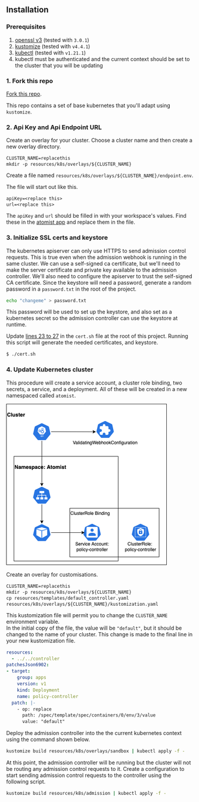 ## Installation

### Prerequisites

1.  [openssl v3][openssl] (tested with `3.0.1`)
2.  [kustomize][kustomize] (tested with `v4.4.1`)
3.  [kubectl][kubectl] (tested with `v1.21.1`)
4.  kubectl must be authenticated and the current context should be set to the cluster that you will be updating

[openssl]: https://www.openssl.org/docs/man3.0/man7/migration_guide.html
[kustomize]: https://kubectl.docs.kubernetes.io/installation/kustomize/
[kubectl]: https://kubectl.docs.kubernetes.io/installation/kubectl/

### 1. Fork this repo

[Fork this repo](https://github.com/atomisth/adm-ctrl/fork).

This repo contains a set of base kubernetes that you'll adapt using `kustomize`.

### 2. Api Key and Api Endpoint URL

Create an overlay for your cluster.  Choose a cluster name and then create a new overlay directory.

```
CLUSTER_NAME=replacethis
mkdir -p resources/k8s/overlays/${CLUSTER_NAME}
```

Create a file named `resources/k8s/overlays/${CLUSTER_NAME}/endpoint.env`.

The file will start out like this.

```properties
apiKey=<replace this>
url=<replace this>
```

The `apiKey` and `url` should be filled in with your workspace's values.  Find these in the [atomist app](https://dso.atomist.com/r/auth/integrations) and replace them in the file.

### 3. Initialize SSL certs and keystore

The kubernetes apiserver can only use HTTPS to send admission control requests.  This is true even when the admission webhook is running in the same cluster.  We can use a self-signed ca certificate, but we'll need to make the server certificate and private key available to the admission controller.  We'll also need to configure the apiserver to trust the self-signed CA certificate.   Since the keystore will need a password, generate a random password in a `password.txt` in the root of the project.

```bash
echo "changeme" > password.txt
```
This password will be used to set up the keystore, and also set as a kubernetes secret so the admission controller can use the keystore at runtime.

Update [lines 23 to 27](https://github.com/atomisthq/adm-ctrl/blob/main/cert.sh#L23-L27) in the `cert.sh` file at the root of this project.  Running this script
will generate the needed certificates, and keystore.

```bash
$ ./cert.sh
```

### 4. Update Kubernetes cluster

This procedure will create a service account, a cluster role binding, two secrets, a service, and a deployment.  All of these will be created in a new namespaced called `atomist`.

![controller diagram](./docs/controller.png)

Create an overlay for customisations.

```
CLUSTER_NAME=replacethis
mkdir -p resources/k8s/overlays/${CLUSTER_NAME}
cp resources/templates/default_controller.yaml resources/k8s/overlays/${CLUSTER_NAME}/kustomization.yaml
```

This kustomization file will permit you to change the `CLUSTER_NAME` environment variable.  
In the initial copy of the file, the value will be `"default"`, but it should be changed to the name of your cluster.  This change is made to the final line in your new kustomization file.

```yaml
resources:
  - ../../controller
patchesJson6902:
- target:
    group: apps
    version: v1
    kind: Deployment
    name: policy-controller
  patch: |-
    - op: replace
      path: /spec/template/spec/containers/0/env/3/value
      value: "default"
```

Deploy the admission controller into the the current kubernetes context using the command shown below.

```bash
kustomize build resources/k8s/overlays/sandbox | kubectl apply -f -
```

At this point, the admission controller will be running but the cluster will not be routing any admission control requests to it.  Create a configuration to start sending admission control requests to the controller using the following script.

```bash
kustomize build resources/k8s/admission | kubectl apply -f -
```

[dynamic-admission-control]: https://kubernetes.io/docs/reference/access-authn-authz/extensible-admission-controllers/

